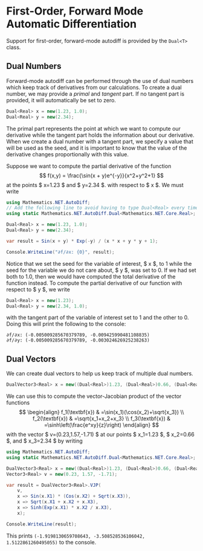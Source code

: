 # First-Order, Forward Mode Automatic Differentiation

Support for first-order, forward-mode autodiff is provided by the `Dual<T>` class.

## Dual Numbers

Forward-mode autodiff can be performed through the use of dual numbers which keep track of derivatives from our calculations. To create a dual number, we may provide a *primal* and *tangent* part. If no tangent part is provided, it will automatically be set to zero.
```csharp
Dual<Real> x = new(1.23, 1.0);
Dual<Real> y = new(2.34);
```
The primal part represents the point at which we want to compute our derivative while the tangent part holds the information about our derivative. When we create a dual number with a tangent part, we specify a value that will be used as the seed, and it is important to know that the value of the derivative changes proportionally with this value.

Suppose we want to compute the partial derivative of the function
$$
    f(x,y) = \frac{\sin(x + y)e^{-y}}{x^2+y^2+1}
$$
at the points $ x=1.23 $ and $ y=2.34 $.
with respect to $ x $. We must write
```csharp
using Mathematics.NET.AutoDiff;
// Add the following line to avoid having to type Dual<Real> every time we want to use a function.
using static Mathematics.NET.AutoDiff.Dual<Mathematics.NET.Core.Real>;

Dual<Real> x = new(1.23, 1.0);
Dual<Real> y = new(2.34);

var result = Sin(x + y) * Exp(-y) / (x * x + y * y + 1);

Console.WriteLine("∂f/∂x: {0}", result);
```
Notice that we set the seed for the variable of interest, $ x $, to 1 while the seed for the variable we do not care about, $ y $, was set to 0. If we had set both to 1.0, then we would have computed the total derivative of the function instead. To compute the partial derivative of our function with respect to $ y $, we write
```csharp
Dual<Real> x = new(1.23);
Dual<Real> y = new(2.34, 1.0);
```
with the tangent part of the variable of interest set to 1 and the other to 0. Doing this will print the following to the console:
```
∂f/∂x: (-0.005009285670379789, -0.009425990481108835)
∂f/∂y: (-0.005009285670379789, -0.003024626925238263)
```

## Dual Vectors

We can create dual vectors to help us keep track of multiple dual numbers.
```csharp
DualVector3<Real> x = new((Dual<Real>)1.23, (Dual<Real>)0.66, (Dual<Real>)2.34);
```
We can use this to compute the vector-Jacobian product of the vector functions
$$
\begin{align}
    f_1(\textbf{x}) &   =\sin(x_1)(\cos(x_2)+\sqrt{x_3})    \\
    f_2(\textbf{x}) &   =\sqrt{x_1+x_2+x_3} \\
    f_3(\textbf{x}) &   =\sinh\left(\frac{e^xy}{z}\right)
\end{align}
$$
with the vector $ v=(0.23,1.57,-1.71) $ at our points $ x_1=1.23 $, $ x_2=0.66 $, and $ x_3=2.34 $ by writing
```csharp
using Mathematics.NET.AutoDiff;
using static Mathematics.NET.AutoDiff.Dual<Mathematics.NET.Core.Real>;

DualVector3<Real> x = new((Dual<Real>)1.23, (Dual<Real>)0.66, (Dual<Real>)2.34);
Vector3<Real> v = new(0.23, 1.57, -1.71);

var result = DualVector3<Real>.VJP(
    v,
    x => Sin(x.X1) * (Cos(x.X2) + Sqrt(x.X3)),
    x => Sqrt(x.X1 + x.X2 + x.X3),
    x => Sinh(Exp(x.X1) * x.X2 / x.X3),
    x);

Console.WriteLine(result);
```
This prints `(-1.9198130659708643, -3.508528536106042, 1.5122861260495055)` to the console.
